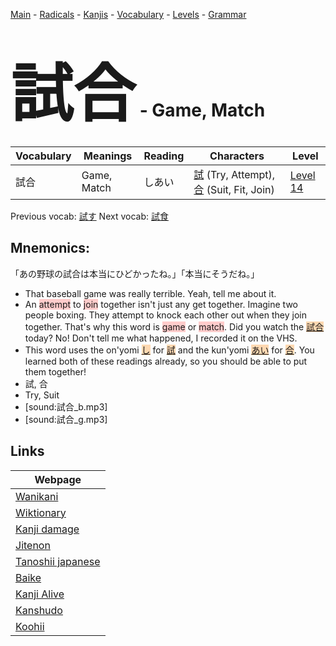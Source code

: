 <style> bigfont {font-size: 100px}</style>
[Main](../README.md) -
[Radicals](../radicals.md) -
[Kanjis](../kanjis.md) -
[Vocabulary](../vocabulary.md) -
[Levels](../levels.md) -
[Grammar](../grammar.md)
# <bigfont> 試合</bigfont> - Game, Match 

| Vocabulary | Meanings | Reading | Characters | Level |
| --- | --- | --- | --- | --- |
| 試合 | Game, Match | しあい |  [試](../kanjis/試.md) (Try, Attempt), [合](../kanjis/合.md) (Suit, Fit, Join) | [Level 14](../levels/wk_level14.md) |

Previous vocab: [試す](試す.md) Next vocab: [試食](試食.md) 

## Mnemonics:
「あの野球の試合は本当にひどかったね。」「本当にそうだね。」
* That baseball game was really terrible. Yeah, tell me about it.
* An <span style="background-color:#ffcccb"> attempt</span> to <span style="background-color:#ffcccb"> join</span> together isn't just any get together. Imagine two people boxing. They attempt to knock each other out when they join together. That's why this word is <span style="background-color:#ffcccb"> game</span> or <span style="background-color:#ffcccb"> match</span>. Did you watch the <span style="background-color:#fed8b1"> [試合]([試](https://jisho.org/search/試)合)</span> today? No! Don't tell me what happened, I recorded it on the VHS.
* This word uses the on'yomi <span style="background-color:#fed8b1"> [し](https://jisho.org/search/し)</span> for <span style="background-color:#fed8b1"> [試](https://jisho.org/search/試)</span> and the kun'yomi <span style="background-color:#fed8b1"> [あい](https://jisho.org/search/あい)</span> for <span style="background-color:#fed8b1"> [合](https://jisho.org/search/合)</span>. You learned both of these readings already, so you should be able to put them together!
* 試, 合
* Try, Suit
* [sound:試合_b.mp3]
* [sound:試合_g.mp3]


## Links 

| Webpage |
| --- |
| [Wanikani          ](https://www.wanikani.com/kanji/試合) |
| [Wiktionary        ](https://en.wiktionary.org/wiki/試合) |
| [Kanji damage      ](http://www.kanjidamage.com/kanji/search?utf8=✓&q=試合) |
| [Jitenon           ](https://jitenon.com/kanji/試合) |
| [Tanoshii japanese ](https://www.tanoshiijapanese.com/dictionary/kanji.cfm?k=試合) |
| [Baike             ](https://baike.baidu.com/item/試合) |
| [Kanji Alive       ](https://app.kanjialive.com/試合) |
| [Kanshudo          ](https://www.kanshudo.com/searchmn?q=試合) |
| [Koohii            ](https://kanji.koohii.com/study/kanji/試合) |
